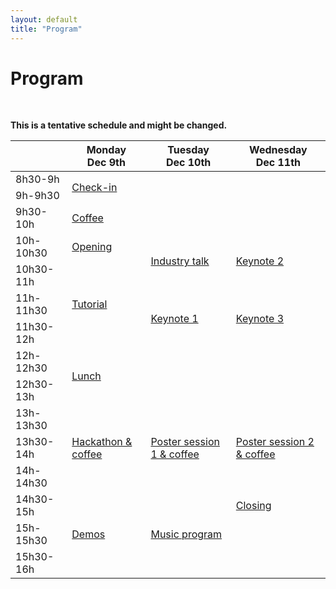 ```yaml
---
layout: default
title: "Program"
---
```


# Program
<br>

**This is a tentative schedule and might be changed.**

<table class="program-table mb-0 mx-auto"><thead>
  <tr>
    <th scope="col" class="col-title text-left"></th>
    <th scope="col" class="col-title text-center">Monday<br>Dec 9th</th>
    <th scope="col" class="col-title text-center">Tuesday<br>Dec 10th</th>
    <th scope="col" class="col-title text-center">Wednesday<br>Dec 11th</th>
  </tr></thead>
<tbody>
  <tr>
    <td scope="row" class="text-center">8h30-9h</td>
    <td scope="row" class="checkin text-center" colspan="3" rowspan="2">
      <a class="text-reset" href="../talks/checkin/">Check-in</a>
    </td>
  </tr>
  <tr>
    <td scope="row" class="text-center">9h-9h30</td>
  </tr>
  <tr>
    <td scope="row" class="text-center">9h30-10h</td>
    <td scope="row" class="text-center coffee" colspan="3">
      <a class="text-reset" href="../talks/coffee/">Coffee</a>
	  </td>
  </tr>
  <tr>
    <td scope="row" class="text-center">10h-10h30</td>
    <td scope="row" class="text-center opening">
      <a class="text-reset" href="../talks/opening/">Opening</a>
    </td>
    <td scope="row" class="text-center industry" rowspan="2">
      <a class="text-reset" href="../talks/industry/">Industry talk</a>
    </td>
    <td scope="row" class="text-center keynote" rowspan="2">
      <a class="text-reset" href="../talks/keynote2/">Keynote 2</a>
    </td>
  </tr>
  <tr>
    <td scope="row" class="text-center">10h30-11h</td>
    <td scope="row" class="text-center tutorial" rowspan="3">
      <a class="text-reset" href="../talks/tutorial/">Tutorial</a>
    </td>
  </tr>
  <tr>
    <td scope="row" class="text-center">11h-11h30</td>
    <td scope="row" class="text-center keynote" rowspan="2">
      <a class="text-reset" href="../talks/keynote1/">Keynote 1</a>
    </td>
    <td scope="row" class="text-center keynote" rowspan="2">
      <a class="text-reset" href="../talks/keynote3/">Keynote 3</a>
    </td>
  </tr>
  <tr>
    <td scope="row" class="text-center">11h30-12h</td>
  </tr>
  <tr>
    <td scope="row" class="text-center">12h-12h30</td>
    <td scope="row" class="text-center lunch" colspan="3" rowspan="2">
      <a class="text-reset" href="../talks/lunch/">Lunch</a>
    </td>
  </tr>
  <tr>
    <td scope="row" class="text-center">12h30-13h</td>
  </tr>
  <tr>
    <td scope="row" class="text-center">13h-13h30</td>
    <td scope="row" class="text-center tutorial" rowspan="3">
      <a class="text-reset" href="../talks/hackathon/">Hackathon &amp; coffee</a>
    </td>
    <td scope="row" class="text-center paper" rowspan="3">
      <a class="text-reset" href="../talks/paper/">Poster session 1 &amp; coffee</a>
    </td>
    <td scope="row" class="text-center paper" rowspan="3">
      <a class="text-reset" href="../talks/paper/">Poster session 2 &amp; coffee</a>
    </td>
  </tr>
  <tr>
    <td scope="row" class="text-center">13h30-14h</td>
  </tr>
  <tr>
    <td scope="row" class="text-center">14h-14h30</td>
  </tr>
  <tr>
    <td scope="row" class="text-center">14h30-15h</td>
    <td scope="row" class="text-center demo" rowspan="3">
      <a class="text-reset" href="../talks/demos/">Demos</a>
    </td>
    <td scope="row" class="text-center music" rowspan="3">
      <a class="text-reset" href="../talks/music_program/">Music program</a>
    </td>
    <td scope="row" class="text-center opening">
      <a class="text-reset" href="../talks/closing/">Closing</a>
    </td>
  </tr>
  <tr>
    <td scope="row" class="text-center">15h-15h30</td>
    <td scope="row" class="text-center none"></td>
  </tr>
  <tr>
    <td scope="row" class="text-center">15h30-16h</td>
    <td scope="row" class="text-center none"></td>
  </tr>
</tbody></table>

<br>

<!-- # Program -->
<!-- <br> -->

<!-- #### Talks and Poster Sessions -->
<!-- Schedule to be announced at a later time. Please see the [Call for Papers](../call4papers) page for more information on how to submit your research to the workshop. -->

<!-- <br> -->

<!-- #### Hackathon -->
<!-- There will be a hackathon featuring a tutorial and a hands-on session focused on MIR applications in Latin American music. Participants will have the opportunity to work with Latin American datasets and develop AI tools and data loaders that contribute to the MIR and Music-AI community. -->

<!-- <br> -->

<!-- #### Music Program -->
<!-- The workshop will have a music program with some local tunes, such as Brazilian samba. -->

